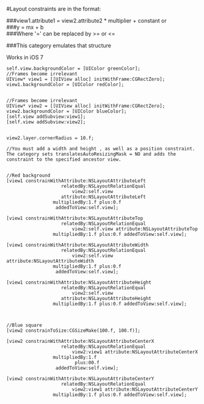 #Layout constraints are in the format:

###view1.attribute1 = view2.attribute2 * multiplier + constant
or  
###y = mx + b  
###Where '=' can be replaced by >= or <=

###This category emulates that structure

Works in iOS 7

	self.view.backgroundColor = [UIColor greenColor];
	//Frames become irrelevant
	UIView* view1 = [[UIView alloc] initWithFrame:CGRectZero];
	view1.backgroundColor = [UIColor redColor];
	
	
	//Frames become irrelevant
	UIView* view2 = [[UIView alloc] initWithFrame:CGRectZero];
	view2.backgroundColor = [UIColor blueColor];
	[self.view addSubview:view1];
	[self.view addSubview:view2];
	
	
	view2.layer.cornerRadius = 10.f;
	
	//You must add a width and height , as well as a position constraint. The category sets translatesAutoResizingMask = NO and adds the constraint to the specified ancestor view.
	
	
	//Red background
	[view1 constrainWithAttribute:NSLayoutAttributeLeft
						relatedBy:NSLayoutRelationEqual
							view2:self.view
						attribute:NSLayoutAttributeLeft
					 multipliedBy:1.f plus:0.f
					  addedToView:self.view];
	
	[view1 constrainWithAttribute:NSLayoutAttributeTop
						relatedBy:NSLayoutRelationEqual
							view2:self.view attribute:NSLayoutAttributeTop
					 multipliedBy:1.f plus:0.f addedToView:self.view];
	
	[view1 constrainWithAttribute:NSLayoutAttributeWidth
						relatedBy:NSLayoutRelationEqual
							view2:self.view attribute:NSLayoutAttributeWidth
					 multipliedBy:1.f plus:0.f
					  addedToView:self.view];
	
	[view1 constrainWithAttribute:NSLayoutAttributeHeight
						relatedBy:NSLayoutRelationEqual
							view2:self.view
						attribute:NSLayoutAttributeHeight
					 multipliedBy:1.f plus:0.f addedToView:self.view];
	
	
	
	//Blue square
	[view2 constrainToSize:CGSizeMake(100.f, 100.f)];
	
	[view2 constrainWithAttribute:NSLayoutAttributeCenterX
						relatedBy:NSLayoutRelationEqual
							view2:view1 attribute:NSLayoutAttributeCenterX
					 multipliedBy:1.f
							 plus:00.f
					  addedToView:self.view];
	
	[view2 constrainWithAttribute:NSLayoutAttributeCenterY
						relatedBy:NSLayoutRelationEqual
							view2:view1 attribute:NSLayoutAttributeCenterY
					 multipliedBy:1.f plus:0.f addedToView:self.view];